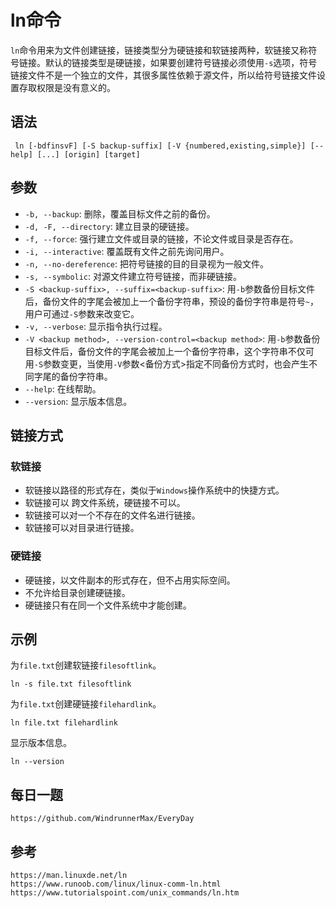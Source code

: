 # ln命令
`ln`命令用来为文件创建链接，链接类型分为硬链接和软链接两种，软链接又称符号链接。默认的链接类型是硬链接，如果要创建符号链接必须使用`-s`选项，符号链接文件不是一个独立的文件，其很多属性依赖于源文件，所以给符号链接文件设置存取权限是没有意义的。

## 语法

```shell
 ln [-bdfinsvF] [-S backup-suffix] [-V {numbered,existing,simple}] [--help] [...] [origin] [target]
```
## 参数
* `-b, --backup`: 删除，覆盖目标文件之前的备份。
* `-d, -F, --directory`: 建立目录的硬链接。
* `-f, --force`: 强行建立文件或目录的链接，不论文件或目录是否存在。
* `-i, --interactive`: 覆盖既有文件之前先询问用户。
* `-n, --no-dereference`: 把符号链接的目的目录视为一般文件。
* `-s, --symbolic`: 对源文件建立符号链接，而非硬链接。
* `-S <backup-suffix>, --suffix=<backup-suffix>`: 用`-b`参数备份目标文件后，备份文件的字尾会被加上一个备份字符串，预设的备份字符串是符号`~`，用户可通过`-S`参数来改变它。
* `-v, --verbose`: 显示指令执行过程。
* `-V <backup method>, --version-control=<backup method>`: 用`-b`参数备份目标文件后，备份文件的字尾会被加上一个备份字符串，这个字符串不仅可用`-S`参数变更，当使用`-V`参数<备份方式>指定不同备份方式时，也会产生不同字尾的备份字符串。
* `--help`: 在线帮助。
* `--version`: 显示版本信息。

## 链接方式

### 软链接
* 软链接以路径的形式存在，类似于`Windows`操作系统中的快捷方式。
* 软链接可以 跨文件系统，硬链接不可以。
* 软链接可以对一个不存在的文件名进行链接。
* 软链接可以对目录进行链接。

### 硬链接
* 硬链接，以文件副本的形式存在，但不占用实际空间。
* 不允许给目录创建硬链接。
* 硬链接只有在同一个文件系统中才能创建。

## 示例
为`file.txt`创建软链接`filesoftlink`。

```shell
ln -s file.txt filesoftlink
```

为`file.txt`创建硬链接`filehardlink`。

```shell
ln file.txt filehardlink
```

显示版本信息。

```shell
ln --version
```


## 每日一题

```
https://github.com/WindrunnerMax/EveryDay
```

## 参考

```
https://man.linuxde.net/ln
https://www.runoob.com/linux/linux-comm-ln.html
https://www.tutorialspoint.com/unix_commands/ln.htm
```
